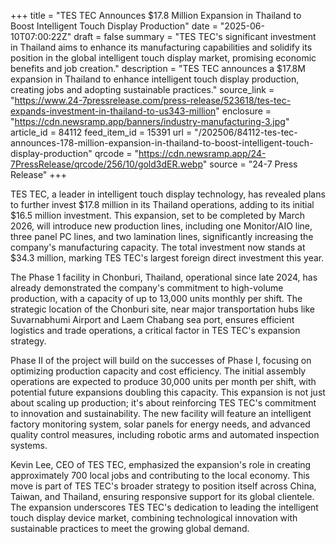+++
title = "TES TEC Announces $17.8 Million Expansion in Thailand to Boost Intelligent Touch Display Production"
date = "2025-06-10T07:00:22Z"
draft = false
summary = "TES TEC's significant investment in Thailand aims to enhance its manufacturing capabilities and solidify its position in the global intelligent touch display market, promising economic benefits and job creation."
description = "TES TEC announces a $17.8M expansion in Thailand to enhance intelligent touch display production, creating jobs and adopting sustainable practices."
source_link = "https://www.24-7pressrelease.com/press-release/523618/tes-tec-expands-investment-in-thailand-to-us343-million"
enclosure = "https://cdn.newsramp.app/banners/industry-manufacturing-3.jpg"
article_id = 84112
feed_item_id = 15391
url = "/202506/84112-tes-tec-announces-178-million-expansion-in-thailand-to-boost-intelligent-touch-display-production"
qrcode = "https://cdn.newsramp.app/24-7PressRelease/qrcode/256/10/gold3dER.webp"
source = "24-7 Press Release"
+++

<p>TES TEC, a leader in intelligent touch display technology, has revealed plans to further invest $17.8 million in its Thailand operations, adding to its initial $16.5 million investment. This expansion, set to be completed by March 2026, will introduce new production lines, including one Monitor/AIO line, three panel PC lines, and two lamination lines, significantly increasing the company's manufacturing capacity. The total investment now stands at $34.3 million, marking TES TEC's largest foreign direct investment this year.</p><p>The Phase 1 facility in Chonburi, Thailand, operational since late 2024, has already demonstrated the company's commitment to high-volume production, with a capacity of up to 13,000 units monthly per shift. The strategic location of the Chonburi site, near major transportation hubs like Suvarnabhumi Airport and Laem Chabang sea port, ensures efficient logistics and trade operations, a critical factor in TES TEC's expansion strategy.</p><p>Phase II of the project will build on the successes of Phase I, focusing on optimizing production capacity and cost efficiency. The initial assembly operations are expected to produce 30,000 units per month per shift, with potential future expansions doubling this capacity. This expansion is not just about scaling up production; it's about reinforcing TES TEC's commitment to innovation and sustainability. The new facility will feature an intelligent factory monitoring system, solar panels for energy needs, and advanced quality control measures, including robotic arms and automated inspection systems.</p><p>Kevin Lee, CEO of TES TEC, emphasized the expansion's role in creating approximately 700 local jobs and contributing to the local economy. This move is part of TES TEC's broader strategy to position itself across China, Taiwan, and Thailand, ensuring responsive support for its global clientele. The expansion underscores TES TEC's dedication to leading the intelligent touch display device market, combining technological innovation with sustainable practices to meet the growing global demand.</p>